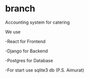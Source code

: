 # branch
Accounting system for catering

We use

-React for Frontend

-Django for Backend

-Postgres for Database

-For start use sqlite3 db (P.S. Aimurat)
